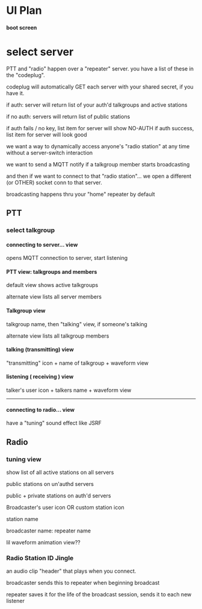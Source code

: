 # UI Plan

#### boot screen

# select server

PTT and "radio" happen over a "repeater" server.
you have a list of these in the "codeplug". 

codeplug will automatically GET each server with your shared secret, if you have it.

  if auth:
    server will return list of your auth'd talkgroups and active stations

  if no auth:
    servers will return list of public stations

if auth fails / no key, list item for server will show NO-AUTH
if auth success, list item for server will look good

we want a way to dynamically access anyone's "radio station" at any time
without a server-switch interaction

we want to send a MQTT notify if a talkgroup member starts broadcasting

and then if we want to connect to that "radio station"...
  we open a different (or OTHER) socket conn to that server.

broadcasting happens thru your "home" repeater by default

## PTT

### select talkgroup

#### connecting to server... view

opens MQTT connection to server, start listening

#### PTT view: talkgroups and members

default view shows active talkgroups

alternate view lists all server members

#### Talkgroup view

talkgroup name, then "talking" view, if someone's talking

alternate view lists all talkgroup members

#### talking (transmitting) view

"transmitting" icon + name of talkgroup + waveform view

#### listening ( receiving ) view

talker's user icon + talkers name + waveform view

---

#### connecting to radio... view

have a "tuning" sound effect like JSRF

## Radio

### tuning view

show list of all active stations on all servers 

  public stations on un'authd servers
  
  public + private stations on auth'd servers

Broadcaster's user icon OR custom station icon

station name

broadcaster name: repeater name

lil waveform animation view??

### Radio Station ID Jingle

an audio clip "header" that plays when you connect.

broadcaster sends this to repeater when beginning broadcast

repeater saves it for the life of the broadcast session, sends it to each new listener 


